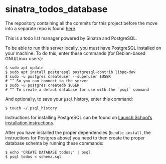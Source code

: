 # sinatra\_todos\_database #

The repository containing all the commits for this project before the move
into a separate repo is found [here](https://github.com/johnisom/RB185).

This is a todo list manager powered by Sinatra and PostgreSQL.

To be able to run this server locally, you must have PostgreSQL installed on
your machine. To do this, enter these commands (for Debian-based GNU/Linux
users):

```
$ sudo apt update
$ sudo apt install postgresql postgresql-contrib libpq-dev
$ sudo -u postgres createuser --superuser $USER
# ^^ So you can connect to the server
$ sudo -u postgres createdb $USER
# ^^ To create a defaut database for use with the `psql` command
```

And optionally, to save your `psql` history, enter this command:

```
$ touch ~/.psql_history
```

Instructions for installing PostgreSQL can be found on [Launch School’s
installation instructions][install].

After you have installed the proper dependencies (`bundle install`, the
instructions for Postgres above) you need to then create the proper database
schema by running these commands:

```
$ echo 'CREATE DATABASE todos;' | psql
$ psql todos < schema.sql
```

[install]: https://launchschool.com/blog/how-to-install-postgres-for-linux
